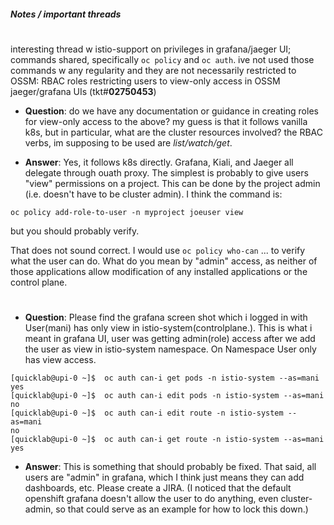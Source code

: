 ##### Notes / important threads
#

interesting thread w istio-support on privileges in grafana/jaeger UI; commands shared, specifically `oc policy` and `oc auth`. ive not used those commands w any regularity and they are not necessarily restricted to OSSM: RBAC roles restricting users to view-only access in OSSM jaeger/grafana UIs (tkt#**02750453**)

- **Question**: do we have any documentation or guidance in creating roles for view-only access to the above? my guess is that it follows vanilla k8s, but in particular, what are the cluster resources involved? the RBAC verbs, im supposing to be used are *list/watch/get*.

- **Answer**: Yes, it follows k8s directly.  Grafana, Kiali, and Jaeger all delegate through ouath proxy. The simplest is probably to give users "view" permissions on a project.  This can be done by the project admin (i.e. doesn't have to be cluster admin).  I think the command is:

`oc policy add-role-to-user -n myproject joeuser view`

but you should probably verify.

That does not sound correct.  I would use `oc policy who-can` ... to verify what the user can do.  What do you mean by "admin" access, as neither of those applications allow modification of any installed applications or the control plane.
#
- **Question**: Please find the grafana screen shot which i logged in with User(mani) has only view in istio-system(controlplane.). This is what i meant in grafana UI, user was getting admin(role) access after we add the user as view in istio-system namespace. On Namespace User only has view access.

```
[quicklab@upi-0 ~]$  oc auth can-i get pods -n istio-system --as=mani
yes
[quicklab@upi-0 ~]$  oc auth can-i edit pods -n istio-system --as=mani
no
[quicklab@upi-0 ~]$  oc auth can-i edit route -n istio-system --as=mani
no
[quicklab@upi-0 ~]$  oc auth can-i get route -n istio-system --as=mani
yes
```

- **Answer**: This is something that should probably be fixed.  That said, all users are "admin" in grafana, which I think just means they can add dashboards, etc.  Please create a JIRA.  (I noticed that the default openshift grafana doesn't allow the user to do anything, even cluster-admin, so that could serve as an example for how to lock this down.)
